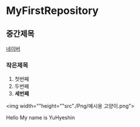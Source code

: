 # MyFirstRepository
## 중간제목
 [네이버](https://naver.com "네이버")
 ### 작은제목
 
 1. 첫번째
 2. 두번째
 3. __세번째__
 
 <img width=""height=""src"./Png/예시용 고양이.png">
 
 
Hello My name is YuHyeshin

